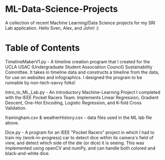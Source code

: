 # ML-Data-Science-Projects
A collection of recent Machine Learning/Data Science projects for my SRI Lab application. Hello Sven, Alex, and John! :)


# Table of Contents

TimelineMakerV1.py - A timeline creation program that I created for the UCLA USAC (Undergraduate Student Association Council) Sustainability Committee. It takes in timeline data and constructs a timeline from the data, for use on websites and infographics. I designed the program to be runnable by non-tech-savvy folks!

Intro_to_ML_Lab.py - An introductory Machine-Learning Project I completed with the IEEE Pocket Racers Team. Implements Linear Regression, Gradient Descent, One-Hot Encoding, Logistic Regression, and K-fold Cross Validation.

framingham.csv & weatherHistory.csv - data files used in the ML lab file above. 

Dice.py - A program for an IEEE "Pocket Racers" project in which I had to train my (work-in-progress) car to detect dice within its camera's field of view, and detect which side of the die (or dice) it is seeing. This was implemented using openCV and numPy, and can handle both colored and black-and-white dice.


